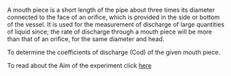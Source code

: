 A mouth piece is a short length of the pipe about three times its diameter connected to the face of an orifice, which is provided in the side or bottom of the vessel. It is used for the measurement of discharge of large quantities of liquid since; the rate of discharge through a mouth piece will be more than that of an orifice, for the same diameter and head. 


To determine the coefficients of discharge (Cod) of the given mouth piece. 

To read about the Aim of the experiment click [here](docs/4.Mouthpieces.pdf)

